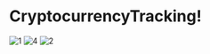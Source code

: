 # CryptocurrencyTracking!
![1](https://user-images.githubusercontent.com/128070861/236693144-586f225f-1a59-457f-8118-df2421acfa55.PNG)
![4](https://user-images.githubusercontent.com/128070861/236786052-846ce60f-5bcd-4016-bc82-b3cc6c51bd69.PNG)
![2](https://user-images.githubusercontent.com/128070861/236670283-57088e23-5c29-4709-ac19-f06bf05187bd.PNG)
